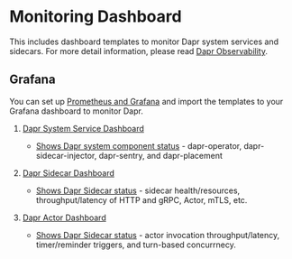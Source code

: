 # Monitoring Dashboard

This includes dashboard templates to monitor Dapr system services and sidecars. For more detail information, please read [Dapr Observability](https://docs.dapr.io/concepts/observability-concept/).

## Grafana

You can set up [Prometheus and Grafana](https://docs.dapr.io/operations/monitoring/prometheus/) and import the templates to your Grafana dashboard to monitor Dapr.

1. [Dapr System Service Dashboard](./grafana-system-services-dashboard.json)
    - [Shows Dapr system component status](/img/system-service-dashboard.png) - dapr-operator, dapr-sidecar-injector, dapr-sentry, and dapr-placement

2. [Dapr Sidecar Dashboard](./grafana-sidecar-dashboard.json)
    - [Shows Dapr Sidecar status](/img/sidecar-dashboard.png) - sidecar health/resources, throughput/latency of HTTP and gRPC, Actor, mTLS, etc.

3. [Dapr Actor Dashboard](./grafana-actor-dashboard.json)
    - [Shows Dapr Sidecar status](/img/actor-dashboard.png) - actor invocation throughput/latency, timer/reminder triggers, and turn-based concurrnecy.

